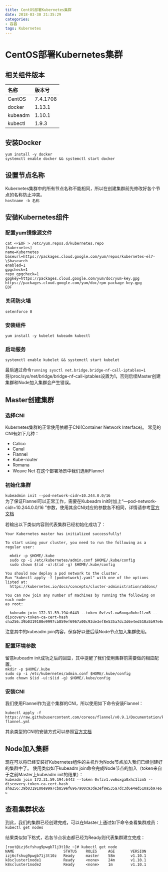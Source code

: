 ```yaml
---
title: CentOS部署Kubernetes集群
date: 2018-03-30 21:35:29
categories:
- 容器
tags: Kubernetes
---
```


# CentOS部署Kubernetes集群
## 相关组件版本

| 名称 | 版本号 |
|:---|:---|
|CentOS|7.4.1708|
|docker | 1.13.1|
|kubeadm | 1.10.1|
|kubectl| 1.9.3|

## 安装Docker
```
yum install -y docker
systemctl enable docker && systemctl start docker
```

## 设置节点名称
Kubernetes集群中的所有节点名称不能相同，所以在创建集群前先修改好各个节点的名称防止冲突。  
`hostname -b 名称`  

## 安装Kubernetes组件
### 配置yum镜像源文件
```
cat <<EOF > /etc/yum.repos.d/kubernetes.repo
[kubernetes]
name=Kubernetes
baseurl=https://packages.cloud.google.com/yum/repos/kubernetes-el7-\$basearch
enabled=1
gpgcheck=1
repo_gpgcheck=1
gpgkey=https://packages.cloud.google.com/yum/doc/yum-key.gpg https://packages.cloud.google.com/yum/doc/rpm-package-key.gpg
EOF
```

### 关闭防火墙
`setenforce 0`

### 安装组件
` yum install -y kubelet kubeadm kubectl `

### 启动服务
` systemctl enable kubelet && systemctl start kubelet `

最后通过命令`running sysctl net.bridge.bridge-nf-call-iptables=1`将/proc/sys/net/bridge/bridge-nf-call-iptables设置为1，否则后续Master创建集群和Node加入集群会产生错误。

## Master创建集群
### 选择CNI
Kubernetes集群的正常使用依赖于CNI(Container Network Interface)。
常见的CNI有如下几种：
- Calico
- Canal
- Flannel
- Kube-router
- Romana
- Weave Net
在这个部署场景中我们选用Flannel

### 初始化集群
`kubeadmin init --pod-network-cidr=10.244.0.0/16 `  
为了保证Flannel可以正常工作，需要在Kubeadm init时加上“—pod-network-cidr=10.244.0.0/16 ”参数，使用其余CNI对应的参数各不相同，详情请参考[官方文档](https://kubernetes.io/docs/setup/independent/create-cluster-kubeadm/#pod-network)

若输出以下类似内容则代表集群已经初始化成功了：
```
Your Kubernetes master has initialized successfully!

To start using your cluster, you need to run the following as a regular user:

  mkdir -p $HOME/.kube
  sudo cp -i /etc/kubernetes/admin.conf $HOME/.kube/config
  sudo chown $(id -u):$(id -g) $HOME/.kube/config

You should now deploy a pod network to the cluster.
Run "kubectl apply -f [podnetwork].yaml" with one of the options listed at:
  https://kubernetes.io/docs/concepts/cluster-administration/addons/

You can now join any number of machines by running the following on each node
as root:

  kubeadm join 172.31.59.194:6443 --token 0vfzv1.vw6oxga0xhc1lzm5 --discovery-token-ca-cert-hash sha256:39b0319100e9997cb859ef6967a00c93de3ef8e535a7dc3d6e4ed510a5b97e6c
```

注意其中的kubeadm join内容，保存好以便后续Node节点加入集群使用。


### 配置环境参数
留意kubeadm init成功之后的回显，其中提醒了我们使用集群前需要做的相应配置。  
`mkdir -p $HOME/.kube`  
`sudo cp -i /etc/kubernetes/admin.conf $HOME/.kube/config`  
`sudo chown $(id -u):$(id -g) $HOME/.kube/config`  


### 安装CNI
我们使用Flannel作为这个集群的CNI，所以使用如下命令安装Flannel：  
```
kubectl apply -f https://raw.githubusercontent.com/coreos/flannel/v0.9.1/Documentation/kube-flannel.yml
```

其余类型的CNI的安装方式可以参照[官方文档](https://kubernetes.io/docs/setup/independent/create-cluster-kubeadm/#pod-network)

## Node加入集群
现在可以将已经安装好Kubernetes组件的主机作为Node节点加入我们已经创建好的集群中了。
使用类似如下kubeadm join命令完成Node节点的加入（token来自于之前Master上kubeadm init的结果）：  
`kubeadm join 172.31.59.194:6443 --token 0vfzv1.vw6oxga0xhc1lzm5 --discovery-token-ca-cert-hash sha256:39b0319100e9997cb859ef6967a00c93de3ef8e535a7dc3d6e4ed510a5b97e6c`

## 查看集群状态
到此，我们的集群已经创建完成，可以在Master上通过如下命令查看集群成员：  
`kubectl get nodes`

结果类似如下格式，若各节点状态都已经为Ready则代表集群建立完成：
```
[root@izj6cfshug9pwgb71j3t10z ~]# kubectl get node
NAME                      STATUS    ROLES     AGE       VERSION
izj6cfshug9pwgb71j3t10z   Ready     master    58m       v1.10.1
k8scluster1node1          Ready     <none>    24m       v1.10.1
k8scluster1node2          Ready     <none>    1m        v1.10.1
```


